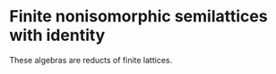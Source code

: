 # Finite nonisomorphic semilattices with identity
These algebras are reducts of finite lattices.
<html>
<div id="insert"></div>
<script src="http://math.chapman.edu/~jipsen/structures/ua.js"></script>
<script>init("SlatI",7,{associative:true,commutative:true,idempotent:true,identity:true,zero:true})</script>
</html>